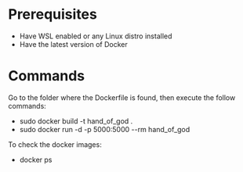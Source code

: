 # Prerequisites

+ Have WSL enabled or any Linux distro installed
+ Have the latest version of Docker


# Commands

Go to the folder where the Dockerfile is found, then execute the follow commands:

+ sudo docker build -t hand_of_god .
+ sudo docker run -d -p 5000:5000 --rm hand_of_god

To check the docker images:

- docker ps